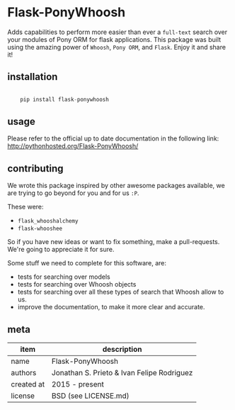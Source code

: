 # Flask-PonyWhoosh
Adds capabilities to perform more easier than ever a `full-text` search over your modules of Pony ORM for flask applications. This package was built using the amazing power of `Whoosh`, `Pony ORM`, and `Flask`. Enjoy it and share it!

## installation

```python

    pip install flask-ponywhoosh
```

## usage
Please refer to the official up to date documentation in  the following link:
<http://pythonhosted.org/Flask-PonyWhoosh/>

## contributing

We wrote this package inspired by other awesome packages available,  we are trying to go beyond for you and for us `:P`. 

These  were:
- `flask_whooshalchemy`
- `flask-whooshee`

So if you have new ideas or want to fix something, make a pull-requests. We're going to appreciate it for sure.

Some stuff  we need to complete for  this software, are:

- tests for searching over models 
- tests for searching over Whoosh objects
- tests for searching over all these types of search that Whoosh allow to us.
- improve the documentation, to make it  more clear and accurate.

## meta

item| description
----|------------------
name|Flask-PonyWhoosh
authors | Jonathan S. Prieto & Ivan Felipe Rodriguez
created at | 2015 - present
license  | BSD (see LICENSE.md)

